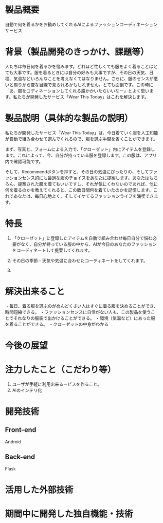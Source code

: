 # 製品概要
自動で何を着るかをお勧めしてくれるAIによるファッションコーディネーションサービス

# 背景（製品開発のきっかけ、課題等）
人たちは毎日何を着るかを悩みます。どれほど忙しくても服をよく着ることはとても大事です。服を着るときには自分の好みも大事ですが、その日の天気、日程、気温などいろんなことを考えなくてはなりません。さらに、服のセンスが悪いと周りから変な目線で見られるかもしれません。とても面倒です。この時に「あ、服をコディネーションしてくれる誰かかいたらいいなー」とよく思います。私たちが開発したサービス「Wear This Today」はこれを解決します。

# 製品説明（具体的な製品の説明）
私たちが開発したサービス「Wear This Today」は、今日着ていく服を人工知能が自動で組み合わせて選んでくれるので、服を選ぶ手間を省くことができます。

まず、写真と、フォームによる入力で、「クローゼット」内にアイテムを登録します。これによって、今、自分が持っている服を登録します。この服は、アプリ内で確認可能です。

そして、Recommendボタンを押すと、その日の気温にぴったりの、そしてファッションセンス的にも最適な服のチョイスをあなたに提案します。あなたはもちろん、提案された服を着てもいいですし、それが気にくわないのであれば、他に何を着るのかを教えてくれると、この数日間何を着ていたのかを記憶します。これであなたは、毎日心地よく、そしてイケてるファッションライフを満喫できます。

# 特長
1. 「クローゼット」に登録したアイテムを自動で組み合わせ毎日自分で悩む必要がなく、自分が持っている服の中から、AIが今日のあなたのファッションをコーディネートして提案してくれます。

2. その日の季節・天気や気温に合わせたコーディネートをしてくれます。

3. 

# 解決出来ること
・毎日、着る服を選ぶのがめんどくさい人はすぐに着る服を決めることができ、時間短縮できる。
・ファッションセンスに自信がない人も、この製品を使うことでそれなりの服装で出かけることができる。
・環境（気温など）にあった服を着ることができる。
・クローゼットの中身がわかる

# 今後の展望


# 注力したこと（こだわり等）
1. ユーザが手軽に利用出来るービスを作ること。
2. AIのインテリ化

# 開発技術

## Front-end
Android

## Back-end
Flask

# 活用した外部技術

# 期間中に開発した独自機能・技術

